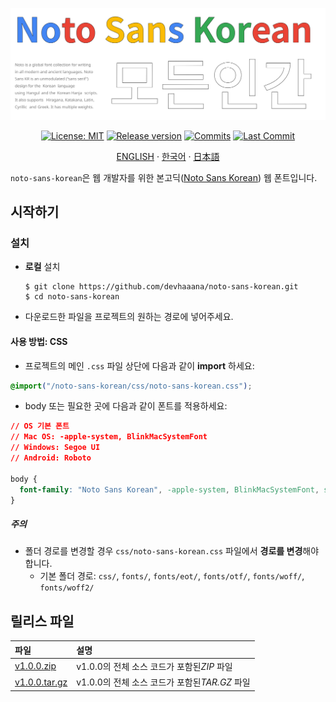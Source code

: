 <div align="center">

[![Banner](../images/banner.svg)](#readme)

[![License: MIT](https://img.shields.io/badge/License-MIT-yellow.svg?style=for-the-badge)](LICENSE "License")
[![Release version](https://img.shields.io/github/release/devhaaana/noto-sans-korean.svg?label=Download&style=for-the-badge)](#release-files "Release Files")
[![Commits](https://img.shields.io/github/commit-activity/y/devhaaana/noto-sans-korean.svg?label=commits&style=for-the-badge)](https://github.com/devhaaana/radipy/commits "Commit History")
[![Last Commit](https://img.shields.io/github/last-commit/devhaaana/noto-sans-korean.svg?label=&style=for-the-badge&display_timestamp=committer)](https://github.com/devhaaana/radipy/pulse/monthly "Last Commit")

</div>

<div align="center">

[ENGLISH](/README.md)  ·  [한국어](/documents/README-KR.md)  ·  [日本語](/documents/README-JP.md)

</div>

`noto-sans-korean`은 웹 개발자를 위한 본고딕([Noto Sans Korean](https://fonts.google.com/noto/specimen/Noto+Sans+KR)) 웹 폰트입니다.

## 시작하기

### 설치

- **로컬** 설치
  ```console
  $ git clone https://github.com/devhaaana/noto-sans-korean.git
  $ cd noto-sans-korean
  ```
- 다운로드한 파일을 프로젝트의 원하는 경로에 넣어주세요.

#### 사용 방법: CSS

- 프로젝트의 메인 `.css` 파일 상단에 다음과 같이 **import** 하세요:

```css
@import("/noto-sans-korean/css/noto-sans-korean.css");
```

- body 또는 필요한 곳에 다음과 같이 폰트를 적용하세요:

```css
// OS 기본 폰트
// Mac OS: -apple-system, BlinkMacSystemFont
// Windows: Segoe UI
// Android: Roboto

body {
  font-family: "Noto Sans Korean", -apple-system, BlinkMacSystemFont, system-ui, "Helvetica Neue", "Segoe UI", Roboto, "Malgun Gothic", Helvetica, Arial, sans-serif;
}
```

##### 주의

- 폴더 경로를 변경할 경우 `css/noto-sans-korean.css` 파일에서 **경로를 변경**해야 합니다.
  - 기본 폴더 경로: `css/`, `fonts/`, `fonts/eot/`, `fonts/otf/`, `fonts/woff/`, `fonts/woff2/`

## 릴리스 파일

| 파일                 | 설명                                            |
| :------------------- | :---------------------------------------------- |
| [v1.0.0.zip](https://github.com/devhaaana/noto-sans-korean/archive/refs/tags/v1.0.0.zip)    | v1.0.0의 전체 소스 코드가 포함된*ZIP* 파일    |
| [v1.0.0.tar.gz](https://github.com/devhaaana/noto-sans-korean/archive/refs/tags/v1.0.0.tar.gz) | v1.0.0의 전체 소스 코드가 포함된*TAR.GZ* 파일 |
